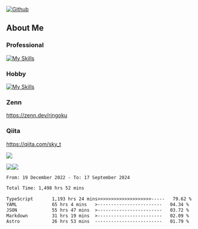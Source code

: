 [![Github](https://img.shields.io/github/followers/skyt-a?label=Follow&style=social)](https://github.com/skyt-a)

## About Me
### Professional
[![My Skills](https://skillicons.dev/icons?i=react,ts,js,nodejs,java,graphql,firebase,githubactions&theme=light)](https://skillicons.dev)
### Hobby
[![My Skills](https://skillicons.dev/icons?i=unity,rust,py&theme=light)](https://skillicons.dev)

### Zenn
https://zenn.dev/ringoku
### Qiita
https://qiita.com/sky_t


![](https://github-profile-summary-cards.vercel.app/api/cards/profile-details?username=skyt-a&theme=default)

![](https://github-profile-summary-cards.vercel.app/api/cards/repos-per-language?username=skyt-a&theme=default)![](https://github-profile-summary-cards.vercel.app/api/cards/stats?username=RinGoku&theme=default)

<!--START_SECTION:waka-->

```txt
From: 19 December 2022 - To: 17 September 2024

Total Time: 1,498 hrs 52 mins

TypeScript       1,193 hrs 24 mins>>>>>>>>>>>>>>>>>>>>-----   79.62 %
YAML             65 hrs 4 mins   >------------------------   04.34 %
JSON             55 hrs 47 mins  >------------------------   03.72 %
Markdown         31 hrs 19 mins  >------------------------   02.09 %
Astro            26 hrs 53 mins  -------------------------   01.79 %
```

<!--END_SECTION:waka-->
